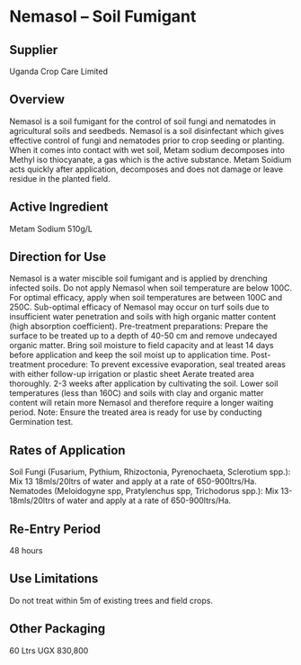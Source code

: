 # Nemasol – Soil Fumigant

## Supplier
Uganda Crop Care Limited

## Overview
Nemasol is a soil fumigant for the control of soil fungi and nematodes in agricultural soils and seedbeds.
Nemasol is a soil disinfectant which gives effective control of fungi and nematodes prior to crop seeding or planting. When it comes into contact with wet soil, Metam sodium decomposes into Methyl iso thiocyanate, a gas which is the active substance. Metam Soidium acts quickly after application, decomposes and does not damage or leave residue in the planted field.

## Active Ingredient
Metam Sodium 510g/L

## Direction for Use
Nemasol is a water miscible soil fumigant and is applied by drenching infected soils. Do not apply Nemasol when soil temperature are below 100C. For optimal efficacy, apply when soil temperatures are between 100C and 250C. Sub-optimal efficacy of Nemasol may occur on turf soils due to insufficient water penetration and soils with high organic matter content (high absorption coefficient).
Pre-treatment preparations: Prepare the surface to be treated up to a depth of 40-50 cm and remove undecayed organic matter. Bring soil moisture to field capacity and at least 14 days before application and keep the soil moist up to application time.
Post- treatment procedure: To prevent excessive evaporation, seal treated areas with either follow-up irrigation or plastic sheet Aerate treated area thoroughly. 2-3 weeks after application by cultivating the soil. Lower soil temperatures (less than 160C) and soils with clay and organic matter content will retain more Nemasol and therefore require a longer waiting period.
Note: Ensure the treated area is ready for use by conducting Germination test.

## Rates of Application
Soil Fungi (Fusarium, Pythium, Rhizoctonia, Pyrenochaeta, Sclerotium spp.): Mix 13 18mls/20ltrs of water and apply at a rate of 650-900ltrs/Ha.
Nematodes (Meloidogyne spp, Pratylenchus spp, Trichodorus spp.): Mix 13-18mls/20ltrs of water and apply at a rate of 650-900ltrs/Ha.

## Re-Entry Period
48 hours

## Use Limitations
Do not treat within 5m of existing trees and field crops.

## Other Packaging
60 Ltrs UGX 830,800

